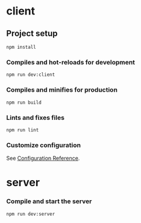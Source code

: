 # client

## Project setup
```
npm install
```

### Compiles and hot-reloads for development
```
npm run dev:client
```

### Compiles and minifies for production
```
npm run build
```

### Lints and fixes files
```
npm run lint
```

### Customize configuration
See [Configuration Reference](https://cli.vuejs.org/config/).


# server

### Compile and start the server
```
npm run dev:server
```